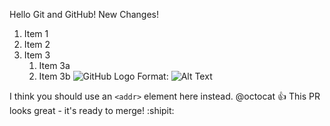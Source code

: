 Hello Git and GitHub!
New Changes!
1. Item 1
1. Item 2
1. Item 3
   1. Item 3a
   1. Item 3b
   ![GitHub Logo](/images/logo.png)
Format: ![Alt Text](url)

I think you should use an
`<addr>` element here instead.
	@octocat :+1: This PR looks great - it's ready to merge! :shipit:
